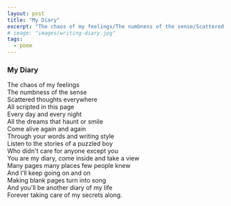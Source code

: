 ```yaml
---
layout: post
title: "My Diary"
excerpt: "The chaos of my feelings/The numbness of the sense/Scattered thoughts everywhere/All scripted in this page"
# image: "images/writing-diary.jpg"
tags: 
  - poem
---
```


### My Diary

The chaos of my feelings  
The numbness of the sense  
Scattered thoughts everywhere  
All scripted in this page  
Every day and every night  
All the dreams that haunt or smile  
Come alive again and again  
Through your words and writing style  
Listen to the stories of a puzzled boy  
Who didn't care for anyone except you  
You are my diary, come inside and take a view  
Many pages many places few people knew  
And I'll keep going on and on  
Making blank pages turn into song  
And you'll be another diary of my life  
Forever taking care of my secrets along.    
